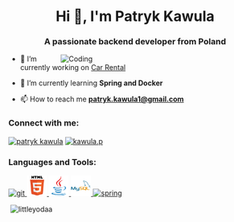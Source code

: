 <h1 align="center">Hi 👋, I'm Patryk Kawula</h1>
<h3 align="center">A passionate backend developer from Poland</h3>
<img align="right" alt="Coding" width="400" src="https://miro.medium.com/max/640/1*ZSVmWGcc1weENb0ShawWxw.gif">

- 🔭 I’m currently working on [Car Rental](https://github.com/LittleYodaa/LittleYodaa)

- 🌱 I’m currently learning **Spring and Docker**

- 📫 How to reach me **patryk.kawula1@gmail.com**

<h3 align="left">Connect with me:</h3>
<p align="left">
<a href="https://fb.com/patryk kawula" target="blank"><img align="center" src="https://raw.githubusercontent.com/rahuldkjain/github-profile-readme-generator/master/src/images/icons/Social/facebook.svg" alt="patryk kawula" height="30" width="40" /></a>
<a href="https://instagram.com/kawula.p" target="blank"><img align="center" src="https://raw.githubusercontent.com/rahuldkjain/github-profile-readme-generator/master/src/images/icons/Social/instagram.svg" alt="kawula.p" height="30" width="40" /></a>
</p>

<h3 align="left">Languages and Tools:</h3>
<p align="left"> <a href="https://git-scm.com/" target="_blank" rel="noreferrer"> <img src="https://www.vectorlogo.zone/logos/git-scm/git-scm-icon.svg" alt="git" width="40" height="40"/> </a> <a href="https://www.w3.org/html/" target="_blank" rel="noreferrer"> <img src="https://raw.githubusercontent.com/devicons/devicon/master/icons/html5/html5-original-wordmark.svg" alt="html5" width="40" height="40"/> </a> <a href="https://www.java.com" target="_blank" rel="noreferrer"> <img src="https://raw.githubusercontent.com/devicons/devicon/master/icons/java/java-original.svg" alt="java" width="40" height="40"/> </a> <a href="https://www.mysql.com/" target="_blank" rel="noreferrer"> <img src="https://raw.githubusercontent.com/devicons/devicon/master/icons/mysql/mysql-original-wordmark.svg" alt="mysql" width="40" height="40"/> </a> <a href="https://spring.io/" target="_blank" rel="noreferrer"> <img src="https://www.vectorlogo.zone/logos/springio/springio-icon.svg" alt="spring" width="40" height="40"/> </a> </p>

<p>&nbsp;<img align="center" src="https://github-readme-stats.vercel.app/api?username=littleyodaa&show_icons=true&locale=en" alt="littleyodaa" /></p>
